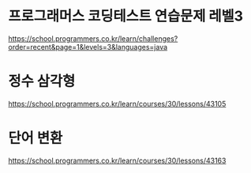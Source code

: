 # 프로그래머스 코딩테스트 연습문제 레벨3

https://school.programmers.co.kr/learn/challenges?order=recent&page=1&levels=3&languages=java

# 정수 삼각형
https://school.programmers.co.kr/learn/courses/30/lessons/43105

# 단어 변환
https://school.programmers.co.kr/learn/courses/30/lessons/43163
